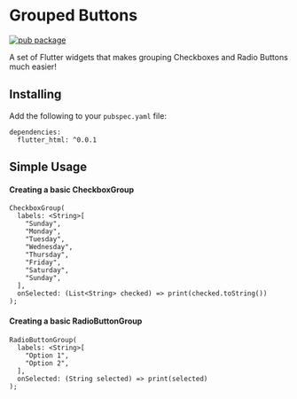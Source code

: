 # Grouped Buttons
[![pub package](https://img.shields.io/pub/v/grouped_buttons.svg)](https://pub.dartlang.org/packages/grouped_buttons)

A set of Flutter widgets that makes grouping Checkboxes and Radio Buttons much easier!

## Installing

Add the following to your `pubspec.yaml` file:

    dependencies:
      flutter_html: ^0.0.1
      
## Simple Usage
#### Creating a basic CheckboxGroup

    CheckboxGroup(
      labels: <String>[
        "Sunday",
        "Monday",
        "Tuesday",
        "Wednesday",
        "Thursday",
        "Friday",
        "Saturday",
        "Sunday",
      ],
      onSelected: (List<String> checked) => print(checked.toString())
    );
    
#### Creating a basic RadioButtonGroup

    RadioButtonGroup(
      labels: <String>[
        "Option 1",
        "Option 2",
      ],
      onSelected: (String selected) => print(selected)
    );
